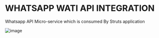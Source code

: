 # WHATSAPP WATI API INTEGRATION
Whatsapp API Micro-service which is consumed By Struts application

![image](https://github.com/piyushB747/WhatsappAPI_Integration/assets/44388077/e4b20446-1c92-40a7-a7ba-7659afb745a4)

